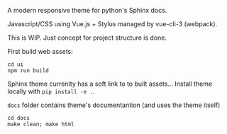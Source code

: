 
A modern responsive theme for python's Sphinx docs.

Javascript/CSS using Vue.js + Stylus managed by vue-cli-3 (webpack).

This is WIP. Just concept for project structure is done.

First build web assets:

```
cd ui
npm run build
```

Sphinx theme currenlty has a soft link to to built assets...
Install theme locally with `pip install -e .`.

`docs` folder contains theme's documentantion (and uses the theme itself)

```
cd docs
make clean; make html
``` 

